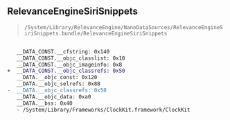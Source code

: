 ## RelevanceEngineSiriSnippets

> `/System/Library/RelevanceEngine/NanoDataSources/RelevanceEngineSiriSnippets.bundle/RelevanceEngineSiriSnippets`

```diff

   __DATA_CONST.__cfstring: 0x140
   __DATA_CONST.__objc_classlist: 0x10
   __DATA_CONST.__objc_imageinfo: 0x8
+  __DATA_CONST.__objc_classrefs: 0x50
   __DATA.__objc_const: 0x120
   __DATA.__objc_selrefs: 0x88
-  __DATA.__objc_classrefs: 0x50
   __DATA.__objc_data: 0xa0
   __DATA.__bss: 0x40
   - /System/Library/Frameworks/ClockKit.framework/ClockKit

```
